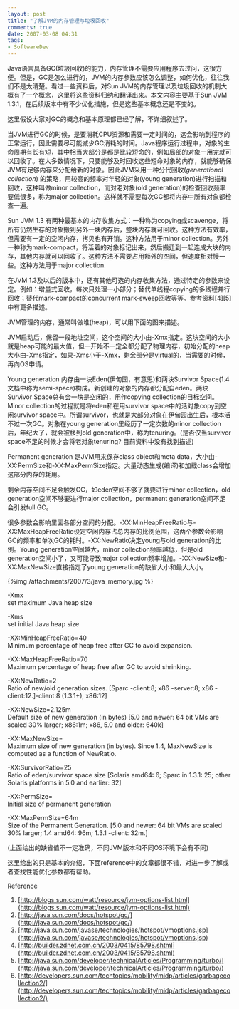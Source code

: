 ```yaml
---
layout: post
title: "了解JVM的内存管理与垃圾回收"
comments: true
date: 2007-03-08 04:31
tags:
- SoftwareDev
---
```

Java语言具备GC(垃圾回收)的能力，内存管理不需要应用程序去过问，这很方便。但是，GC是怎么进行的，JVM的内存参数应该怎么调整，如何优化，往往我们不是太清楚。看过一些资料后，对Sun JVM的内存管理以及垃圾回收的机制大概有了一个概念，这里将这些资料归纳和翻译出来。本文内容主要基于Sun JVM 1.3.1，在后续版本中有不少优化措施，但是这些基本概念还是不变的。

这里假设大家对GC的概念和基本原理都已经了解，不详细叙述了。

当JVM进行GC的时候，是要消耗CPU资源和需要一定时间的，这会影响到程序的正常运行，因此需要尽可能减少GC消耗的时间。Java程序运行过程中，对象的生命周期有长有短，其中相当大部分是都是比较短命的，例如局部的对象一用完就可以回收了。在大多数情况下，只要能够及时回收这些短命对象的内存，就能够确保JVM有足够内存来分配给新的对象。因此JVM采用一种分代回收(_generational collection_) 的策略，用较高的频率对年轻的对象(young generation)进行扫描和回收，这种叫做minor collection，而对老对象(old generation)的检查回收频率要低很多，称为major collection。这样就不需要每次GC都将内存中所有对象都检查一遍。

Sun JVM 1.3 有两种最基本的内存收集方式：一种称为copying或scavenge，将所有仍然生存的对象搬到另外一块内存后，整块内存就可回收。这种方法有效率，但需要有一定的空闲内存，拷贝也有开销。这种方法用于minor collection。另外一种称为mark-compact，将活着的对象标记出来，然后搬迁到一起连成大块的内存，其他内存就可以回收了。这种方法不需要占用额外的空间，但速度相对慢一些。这种方法用于major collection.

在JVM 1.3及以后的版本中，还有其他可选的内存收集方法，通过特定的参数来设定。例如：增量式回收，每次只处理一小部分；替代单线程copying的多线程并行回收；替代mark-compact的concurrent mark-sweep回收等等。参考资料[4][5]中有更多描述。

JVM管理的内存，通常叫做堆(heap)，可以用下面的图来描述。

JVM启动后，保留一段地址空间，这个空间的大小由-Xmx指定。这块空间的大小就是heap可能的最大值，但一开始不一定全都分配了物理内存，初始分配的heap大小由-Xms指定，如果-Xms小于-Xmx，剩余部分是virtual的，当需要的时候，再向OS申请。

Young generation 内存由一块Eden(伊甸园，有意思)和两块Survivor Space(1.4文档中称为semi-space)构成。新创建的对象的内存都分配自eden。两块Survivor Space总有会一块是空闲的，用作copying collection的目标空间。Minor collection的过程就是将eden和在用survivor space中的活对象copy到空闲survivor space中。所谓survivor，也就是大部分对象在伊甸园出生后，根本活不过一次GC。对象在young generation里经历了一定次数的minor collection后，年纪大了，就会被移到old generation中，称为tenuring。(是否仅当survivor space不足的时候才会将老对象tenuring? 目前资料中没有找到描述)

Permanent generation 是JVM用来保存class object和meta data，大小由-XX:PermSize和-XX:MaxPermSize指定。大量动态生成(编译)和加载class会增加这部分内存的耗用。

剩余内存空间不足会触发GC，如eden空间不够了就要进行minor collection，old generation空间不够要进行major collection，permanent generation空间不足会引发full GC。

很多参数会影响里面各部分空间的分配。-XX:MinHeapFreeRatio与-XX:MaxHeapFreeRatio设定空闲内存占总内存的比例范围，这两个参数会影响GC的频率和单次GC的耗时。-XX:NewRatio决定young与old generation的比例。Young generation空间越大，minor collection频率越低，但是old generation空间小了，又可能导致major collection频率增加。-XX:NewSize和-XX:MaxNewSize直接指定了young generation的缺省大小和最大大小。

{%img /attachments/2007/3/java_memory.jpg %}

-Xmx  
set maximum Java heap size

-Xms  
set initial Java heap size

-XX:MinHeapFreeRatio=40  
Minimum percentage of heap free after GC to avoid expansion.

-XX:MaxHeapFreeRatio=70  
Maximum percentage of heap free after GC to avoid shrinking.

-XX:NewRatio=2  
Ratio of new/old generation sizes. [Sparc -client:8; x86 -server:8; x86 -client:12.]-client:8 (1.3.1+), x86:12]

-XX:NewSize=2.125m  
Default size of new generation (in bytes) [5.0 and newer: 64 bit VMs are scaled 30% larger; x86:1m; x86, 5.0 and older: 640k]

-XX:MaxNewSize=  
Maximum size of new generation (in bytes). Since 1.4, MaxNewSize is computed as a function of NewRatio.

-XX:SurvivorRatio=25  
Ratio of eden/survivor space size [Solaris amd64: 6; Sparc in 1.3.1: 25; other Solaris platforms in 5.0 and earlier: 32]

-XX:PermSize=  
Initial size of permanent generation

-XX:MaxPermSize=64m  
Size of the Permanent Generation. [5.0 and newer: 64 bit VMs are scaled 30% larger; 1.4 amd64: 96m; 1.3.1 -client: 32m.]

(上面给出的缺省值不一定准确，不同JVM版本和不同OS环境下会有不同)

这里给出的只是基本的介绍，下面reference中的文章都很不错，对进一步了解或者查找性能优化参数都有帮助。

Reference

  1. [http://blogs.sun.com/watt/resource/jvm-options-list.html](http://blogs.sun.com/watt/resource/jvm-options-list.html)
  2. [http://java.sun.com/docs/hotspot/gc/](http://java.sun.com/docs/hotspot/gc/)
  3. [http://java.sun.com/javase/technologies/hotspot/vmoptions.jsp](http://java.sun.com/javase/technologies/hotspot/vmoptions.jsp)
  4. [http://builder.zdnet.com.cn/2003/0415/85798.shtml](http://builder.zdnet.com.cn/2003/0415/85798.shtml)
  5. [http://java.sun.com/developer/technicalArticles/Programming/turbo/](http://java.sun.com/developer/technicalArticles/Programming/turbo/)
  6. [http://developers.sun.com/techtopics/mobility/midp/articles/garbagecollection2/](http://developers.sun.com/techtopics/mobility/midp/articles/garbagecollection2/)
